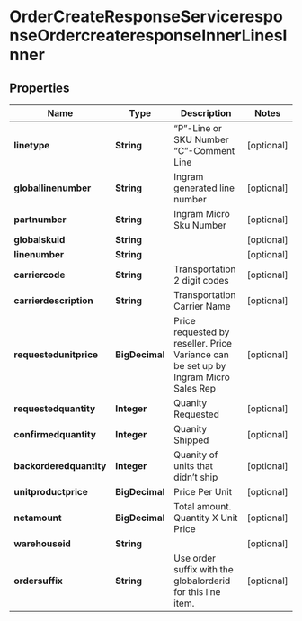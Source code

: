 

# OrderCreateResponseServiceresponseOrdercreateresponseInnerLinesInner


## Properties

| Name | Type | Description | Notes |
|------------ | ------------- | ------------- | -------------|
|**linetype** | **String** | “P”-Line or SKU Number “C”-Comment Line |  [optional] |
|**globallinenumber** | **String** | Ingram generated line number |  [optional] |
|**partnumber** | **String** | Ingram Micro Sku Number |  [optional] |
|**globalskuid** | **String** |  |  [optional] |
|**linenumber** | **String** |  |  [optional] |
|**carriercode** | **String** | Transportation 2 digit codes |  [optional] |
|**carrierdescription** | **String** | Transportation Carrier Name |  [optional] |
|**requestedunitprice** | **BigDecimal** | Price requested by reseller. Price Variance can be set up by Ingram Micro Sales Rep |  [optional] |
|**requestedquantity** | **Integer** | Quanity Requested |  [optional] |
|**confirmedquantity** | **Integer** | Quanity Shipped |  [optional] |
|**backorderedquantity** | **Integer** | Quanity of units that didn’t ship |  [optional] |
|**unitproductprice** | **BigDecimal** | Price Per Unit |  [optional] |
|**netamount** | **BigDecimal** | Total amount. Quantity X Unit Price |  [optional] |
|**warehouseid** | **String** |  |  [optional] |
|**ordersuffix** | **String** | Use order suffix with the globalorderid for this line item. |  [optional] |



